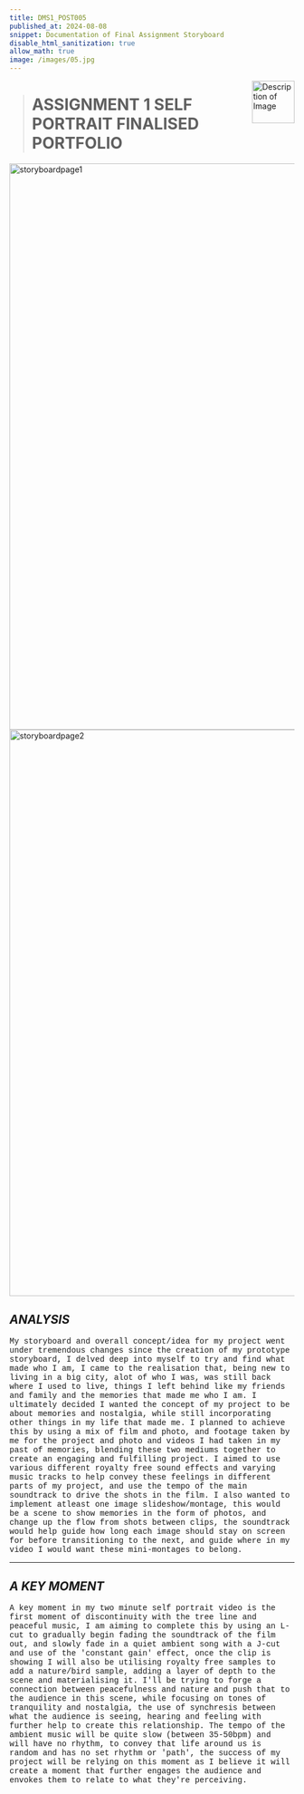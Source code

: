 ```yaml
---
title: DMS1_POST005
published_at: 2024-08-08
snippet: Documentation of Final Assignment Storyboard
disable_html_sanitization: true
allow_math: true
image: /images/05.jpg
---
```


<img src="https://www.hardjewelry.com/cdn/shop/files/ezgif.com-gif-maker_3.gif?v=1649272041" alt="Description of Image" style="float:right; margin-left:20px; width:75px; height:auto;">

># **ASSIGNMENT 1 SELF PORTRAIT FINALISED PORTFOLIO**

<img src="storyboards/IMG_0075.JPG" alt="storyboardpage1" width="1000" height="1000">

<img src="storyboards/IMG_0076.JPG" alt="storyboardpage2" width="1000" height="1000">

## *ANALYSIS*

<style>
  .custom-font {
    font-family: 'Courier New', Courier, monospace;
  }
</style>

<p class="custom-font">
My storyboard and overall concept/idea for my project went under tremendous changes since the creation of my prototype storyboard, I delved deep into myself to try and find what made who I am, I came to the realisation that, being new to living in a big city, alot of who I was, was still back where I used to live, things I left behind like my friends and family and the memories that made me who I am. I ultimately decided I wanted the concept of my project to be about memories and nostalgia, while still incorporating other things in my life that made me. I planned to achieve this by using a mix of film and photo, and footage taken by me for the project and photo and videos I had taken in my past of memories, blending these two mediums together to create an engaging and fulfilling project. I aimed to use various different royalty free sound effects and varying music tracks to help convey these feelings in different parts of my project, and use the tempo of the main soundtrack to drive the shots in the film. I also wanted to implement atleast one image slideshow/montage, this would be a scene to show memories in the form of photos, and change up the flow from shots between clips, the soundtrack would help guide how long each image should stay on screen for before transitioning to the next, and guide where in my video I would want these mini-montages to belong.

---



## *A KEY MOMENT*

<style>
  .custom-font {
    font-family: 'Courier New', Courier, monospace;
  }
</style>

<p class="custom-font">
A key moment in my two minute self portrait video is the first moment of discontinuity with the tree line and peaceful music, I am aiming to complete this by using an L-cut to gradually begin fading the soundtrack of the film out, and slowly fade in a quiet ambient song with a J-cut and use of the 'constant gain' effect, once the clip is showing I will also be utilising royalty free samples to add a nature/bird sample, adding a layer of depth to the scene and materialising it. I'll be trying to forge a connection between peacefulness and nature and push that to the audience in this scene, while focusing on tones of tranquility and nostalgia, the use of synchresis between what the audience is seeing, hearing and feeling with further help to create this relationship. The tempo of the ambient music will be quite slow (between 35-50bpm) and will have no rhythm, to convey that life around us is random and has no set rhythm or 'path', the success of my project will be relying on this moment as I believe it will create a moment that further engages the audience and envokes them to relate to what they're perceiving. 